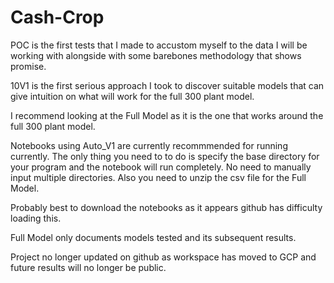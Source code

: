 # Cash-Crop
POC is the first tests that I made to accustom myself to the data I will be working with alongside with some barebones methodology that shows promise.

10V1 is the first serious approach I took to discover suitable models that can give intuition on what will work for the full 300 plant model.

I recommend looking at the Full Model as it is the one that works around the full 300 plant model.

Notebooks using Auto_V1 are currently recommmended for running currently. The only thing you need to to do is specify the base directory for your program and the notebook will run completely. No need to manually input multiple directories. Also you need to unzip the csv file for the Full Model.

 Probably best to download the notebooks as it appears github has difficulty loading this.
 
 Full Model only documents models tested and its subsequent results.
 
 Project no longer updated on github as workspace has moved to GCP and future results will no longer be public.
